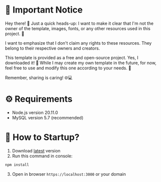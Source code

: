 # 🚨 Important Notice

Hey there! 👋 Just a quick heads-up: I want to make it clear that I'm not the owner of the template, images, fonts, or any other resources used in this project. 🚫

I want to emphasize that I don't claim any rights to these resources. They belong to their respective owners and creators.

This template is provided as a free and open-source project. Yes, I downloaded it! 🙌 While I may create my own template in the future, for now, feel free to use and modify this one according to your needs. 🚀

Remember, sharing is caring! 🌐💻

# ⚙ Requirements
- Node.js version 20.11.0
- MySQL version 5.7 (recommended)

# 🌟 How to Startup?
1. Download [latest](https://github.com/KotyaraDev/TradeSquare/releases/latest) version
2. Run this command in console:
```bash
npm install
```
3. Open in browser `https://localhost:3000` or your domain
